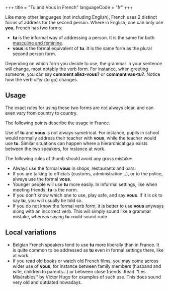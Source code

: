 +++
title = "Tu and Vous in French"
languageCode = "fr"
+++

Like many other languages (not including English), French uses 2
distinct forms of address for the second person. Where in English, one
can only use **you**, French has two forms:

  - **tu** is the informal way of addressing a person. It is the same
    for both [masculine and
    feminine](/fr/Masculine_and_feminine_in_French).
  - **vous** is the formal equivalent of **tu**. It is the same form as
    the plural second person form.

Depending on which form you decide to use, the grammar in your sentence
will change, most notably the verb form. For instance, when greeting
someone, you can say **comment allez-vous?** or **comment vas-tu?**.
Notice how the verb *aller* (to go) changes.

## Usage

The exact rules for using these two forms are not always clear, and can
even vary from country to country.

The following points describe the usage in France.

Use of **tu** and **vous** is not always symetrical. For instance,
pupils in school would normally address their teacher with **vous**,
while the teacher would use **tu**. Similar situations can happen where
a hierarchical gap exists between the two speakers, for instance at
work.

The following rules of thumb should avoid any gross mistake:

  - Always use the formal **vous** in shops, restaurants and bars.
  - If you are talking to officials (customs, administration...), or to
    the police, always use the formal **vous**.
  - Younger people will use **tu** more easily. In informal settings,
    like when meeting friends, **tu** is the norm.
  - If you don't know which one to use, play safe, and say **vous**. If
    it is ok to say **tu**, you will usually be told so.
  - If you do not know the formal verb form, it is better to use
    **vous** anyways along with an incorrect verb. This will simply
    sound like a grammar mistake, whereas saying **tu** could sound
    rude.

## Local variations

  - Belgian French speakers tend to use **tu** more liberally than in
    France. It is quite common to be addressed as **tu** even in formal
    settings there, like at work.
  - If you read old books or watch old French films, you may come across
    wider use of **vous**, for instance between family members (husband
    and wife, children to parents...) or between close friends. Read
    ''Les Misérables'' by Victor Hugo for examples of such use. This
    does sound very old and outdated nowadays.
